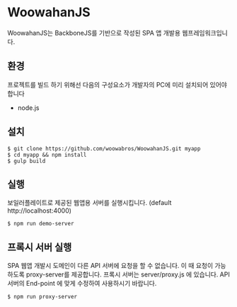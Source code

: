 # WoowahanJS

WoowahanJS는 BackboneJS를 기반으로 작성된 SPA 앱 개발용 웹프레임워크입니다.

## 환경

프로젝트를 빌드 하기 위해선 다음의 구성요소가 개발자의 PC에 미리 설치되어 있어야합니다

* node.js

## 설치

```
$ git clone https://github.com/woowabros/WoowahanJS.git myapp
$ cd myapp && npm install
$ gulp build
```

## 실행

보일러플레이트로 제공된 웹앱용 서버를 실행시킵니다. (default http://localhost:4000)
```
$ npm run demo-server
```

## 프록시 서버 실행

SPA 웹앱 개발시 도메인이 다른 API 서버에 요청을 할 수 없습니다. 이 때 요청이 가능하도록 proxy-server를 제공합니다. 프록시 서버는 server/proxy.js 에 있습니다. API 서버의 End-point 에 맞게 수정하여 사용하시기 바랍니다.
```
$ npm run proxy-server
```


